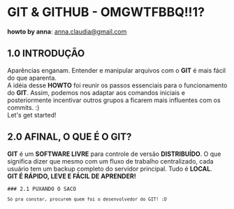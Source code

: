 # GIT & GITHUB - OMGWTFBBQ!!1? <br />
**howto by anna**: <anna.claudia@gmail.com>

## 1.0 INTRODUÇÃO
Aparências enganam. Entender e manipular arquivos com o **GIT** é mais fácil do que aparenta. <br />
A idéia desse **HOWTO** foi reunir os passos essenciais para o funcionamento do **GIT**. Assim, podemos nos adaptar aos comandos iniciais e posteriormente incentivar outros grupos a ficarem mais influentes com os commits. :) <br />
Let's get started!

## 2.0 AFINAL, O QUE É O GIT?
**GIT** é um **SOFTWARE LIVRE** para controle de versão **DISTRIBUÍDO**. O que significa dizer que mesmo com um fluxo de trabalho centralizado, cada usuário tem um backup completo do servidor principal. Tudo é **LOCAL**. <br />
**GIT É RÁPIDO, LEVE E FÁCIL DE APRENDER!**

<pre><code>### 2.1 PUXANDO O SACO
<pre><code>Só pra constar, procurem quem foi o desenvolvedor do GIT! :D</code></pre>
</code></pre>

